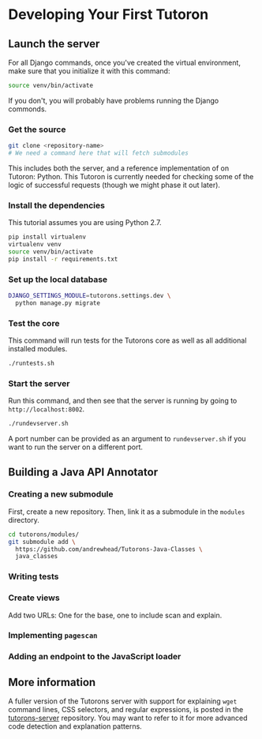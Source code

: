 # Developing Your First Tutoron

## Launch the server

For all Django commands, once you've created the virtual
environment, make sure that you initialize it with this
command:

```bash
source venv/bin/activate
```

If you don't, you will probably have problems running the
Django commonds.

### Get the source

```bash
git clone <repository-name>
# We need a command here that will fetch submodules
```

This includes both the server, and a reference
implementation of on Tutoron: Python.  This Tutoron is
currently needed for checking some of the logic of
successful requests (though we might phase it out later).

### Install the dependencies

This tutorial assumes you are using Python 2.7.

```bash
pip install virtualenv
virtualenv venv
source venv/bin/activate
pip install -r requirements.txt
```

### Set up the local database

```bash
DJANGO_SETTINGS_MODULE=tutorons.settings.dev \
  python manage.py migrate
```

### Test the core

This command will run tests for the Tutorons core as well as
all additional installed modules.

```bash
./runtests.sh
```

### Start the server

Run this command, and then see that the server is running by
going to `http://localhost:8002`.

```bash
./rundevserver.sh
```

A port number can be provided as an argument to
`rundevserver.sh` if you want to run the server on a
different port.

## Building a Java API Annotator

### Creating a new submodule

First, create a new repository.  Then, link it as a
submodule in the `modules` directory.

```bash
cd tutorons/modules/
git submodule add \
  https://github.com/andrewhead/Tutorons-Java-Classes \
  java_classes
```

### Writing tests

### Create views

Add two URLs: One for the base, one to include scan and
explain.

### Implementing `pagescan`

### Adding an endpoint to the JavaScript loader

## More information

A fuller version of the Tutorons server with support for
explaining `wget` command lines, CSS selectors, and regular
expressions, is posted in the
[tutorons-server](https://github.com/andrewhead/tutorons-server)
repository.  You may want to refer to it for more advanced
code detection and explanation patterns.
